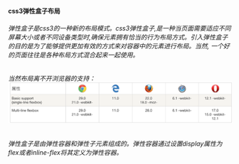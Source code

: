 #### css3弹性盒子布局
###### 弹性盒子是css3的一种新的布局模式。css3弹性盒子,是一种当页面需要适应不同屏幕大小或者不同设备类型时,确保元素拥有恰当的行为布局方式。引入弹性盒子的目的是为了能够提供更加有效的方式来对容器中的元素进行布局。当然, 一个好的页面往往是各种布局方式混合起来一起使用。

###### 当然布局离不开浏览器的支持：![web](./web.png "web")

###### 弹性盒子是由弹性容器和弹性子元素组成的。弹性容器通过设置display属性为flex或者inline-flex将其定义为弹性容器。